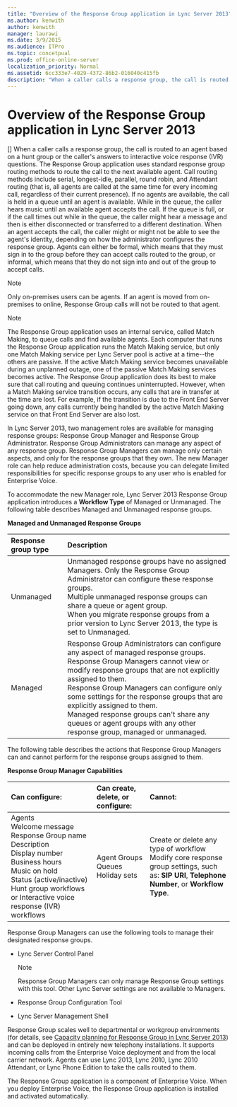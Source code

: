 ```yaml
---
title: "Overview of the Response Group application in Lync Server 2013"
ms.author: kenwith
author: kenwith
manager: laurawi
ms.date: 3/9/2015
ms.audience: ITPro
ms.topic: concetpual
ms.prod: office-online-server
localization_priority: Normal
ms.assetid: 6cc333e7-4029-4372-86b2-016040c415fb
description: "When a caller calls a response group, the call is routed to an agent based on a hunt group or the caller's answers to interactive voice response (IVR) questions. The Response Group application uses standard response group routing methods to route the call to the next available agent. Call routing methods include serial, longest-idle, parallel, round robin, and Attendant routing (that is, all agents are called at the same time for every incoming call, regardless of their current presence). If no agents are available, the call is held in a queue until an agent is available. While in the queue, the caller hears music until an available agent accepts the call. If the queue is full, or if the call times out while in the queue, the caller might hear a message and then is either disconnected or transferred to a different destination. When an agent accepts the call, the caller might or might not be able to see the agent's identity, depending on how the administrator configures the response group. Agents can either be formal, which means that they must sign in to the group before they can accept calls routed to the group, or informal, which means that they do not sign into and out of the group to accept calls."
---
```


# Overview of the Response Group application in Lync Server 2013
[]
When a caller calls a response group, the call is routed to an agent based on a hunt group or the caller's answers to interactive voice response (IVR) questions. The Response Group application uses standard response group routing methods to route the call to the next available agent. Call routing methods include serial, longest-idle, parallel, round robin, and Attendant routing (that is, all agents are called at the same time for every incoming call, regardless of their current presence). If no agents are available, the call is held in a queue until an agent is available. While in the queue, the caller hears music until an available agent accepts the call. If the queue is full, or if the call times out while in the queue, the caller might hear a message and then is either disconnected or transferred to a different destination. When an agent accepts the call, the caller might or might not be able to see the agent's identity, depending on how the administrator configures the response group. Agents can either be formal, which means that they must sign in to the group before they can accept calls routed to the group, or informal, which means that they do not sign into and out of the group to accept calls.
  
> [!NOTE]
> Only on-premises users can be agents. If an agent is moved from on-premises to online, Response Group calls will not be routed to that agent. 
  
> [!NOTE]
> The Response Group application uses an internal service, called Match Making, to queue calls and find available agents. Each computer that runs the Response Group application runs the Match Making service, but only one Match Making service per Lync Server pool is active at a time--the others are passive. If the active Match Making service becomes unavailable during an unplanned outage, one of the passive Match Making services becomes active. The Response Group application does its best to make sure that call routing and queuing continues uninterrupted. However, when a Match Making service transition occurs, any calls that are in transfer at the time are lost. For example, if the transition is due to the Front End Server going down, any calls currently being handled by the active Match Making service on that Front End Server are also lost. 
  
In Lync Server 2013, two management roles are available for managing response groups: Response Group Manager and Response Group Administrator. Response Group Administrators can manage any aspect of any response group. Response Group Managers can manage only certain aspects, and only for the response groups that they own. The new Manager role can help reduce administration costs, because you can delegate limited responsibilities for specific response groups to any user who is enabled for Enterprise Voice. 
  
To accommodate the new Manager role, Lync Server 2013 Response Group application introduces a **Workflow Type** of Managed or Unmanaged. The following table describes Managed and Unmanaged response groups. 
  
**Managed and Unmanaged Response Groups**

|**Response group type**|**Description**|
|:-----|:-----|
|Unmanaged  <br/> | Unmanaged response groups have no assigned Managers. Only the Response Group Administrator can configure these response groups.  <br/>  Multiple unmanaged response groups can share a queue or agent group.  <br/>  When you migrate response groups from a prior version to Lync Server 2013, the type is set to Unmanaged.  <br/> |
|Managed  <br/> | Response Group Administrators can configure any aspect of managed response groups.  <br/>  Response Group Managers cannot view or modify response groups that are not explicitly assigned to them.  <br/>  Response Group Managers can configure only some settings for the response groups that are explicitly assigned to them.  <br/>  Managed response groups can't share any queues or agent groups with any other response group, managed or unmanaged.  <br/> |
   
The following table describes the actions that Response Group Managers can and cannot perform for the response groups assigned to them.
  
**Response Group Manager Capabilities**

|**Can configure:**|**Can create, delete, or configure:**|**Cannot:**|
|:-----|:-----|:-----|
| Agents  <br/>  Welcome message  <br/>  Response Group name  <br/>  Description  <br/>  Display number  <br/>  Business hours  <br/>  Music on hold  <br/>  Status (active/inactive)  <br/>  Hunt group workflows or Interactive voice response (IVR) workflows  <br/> | Agent Groups  <br/>  Queues  <br/>  Holiday sets  <br/> | Create or delete any type of workflow  <br/>  Modify core response group settings, such as: **SIP URI**, **Telephone Number**, or **Workflow Type**.  <br/> |
   
Response Group Managers can use the following tools to manage their designated response groups. 
  
- Lync Server Control Panel
    
    > [!NOTE]
    > Response Group Managers can only manage Response Group settings with this tool. Other Lync Server settings are not available to Managers. 
  
- Response Group Configuration Tool
    
- Lync Server Management Shell
    
Response Group scales well to departmental or workgroup environments (for details, see [Capacity planning for Response Group in Lync Server 2013](capacity-planning-for-response-group.md)) and can be deployed in entirely new telephony installations. It supports incoming calls from the Enterprise Voice deployment and from the local carrier network. Agents can use Lync 2013, Lync 2010, Lync 2010 Attendant, or Lync Phone Edition to take the calls routed to them.
  
The Response Group application is a component of Enterprise Voice. When you deploy Enterprise Voice, the Response Group application is installed and activated automatically.
  

